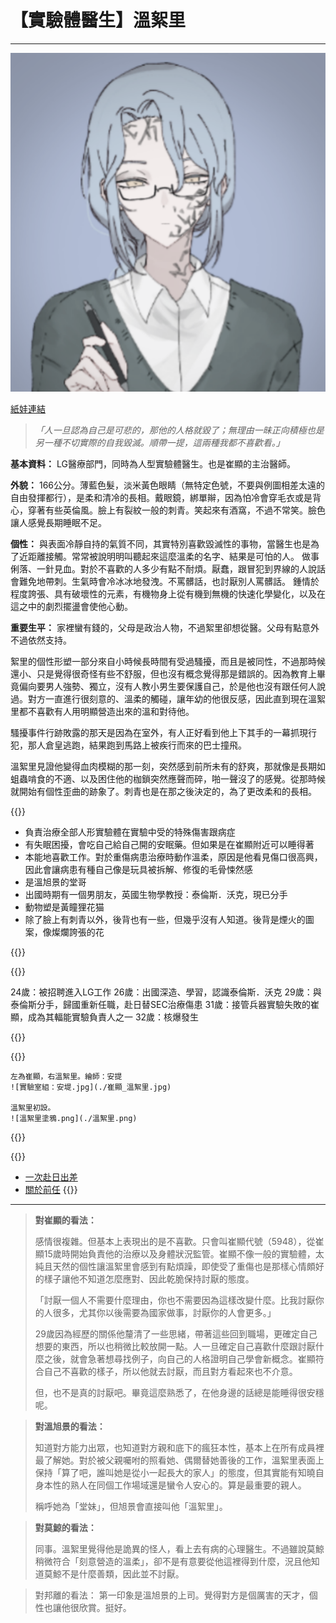 # 【實驗體醫生】溫絮里

---

![image.png](./溫絮里_紙娃.png)

[紙娃連結](https://www.neka.cc/composer/13224)

> *「人一旦認為自己是可悲的，那他的人格就毀了；無理由一昧正向積極也是另一種不切實際的自我毀滅。順帶一提，這兩種我都不喜歡看。」*
> 

**基本資料：** LG醫療部門，同時為人型實驗體醫生。也是崔顯的主治醫師。

**外貌：** 166公分。薄藍色髮，淡米黃色眼睛（無特定色號，不要與例圖相差太遠的自由發揮都行），是柔和清冷的長相。戴眼鏡，綁單辮，因為怕冷會穿毛衣或是背心，穿著有些英倫風。臉上有裂紋一般的刺青。笑起來有酒窩，不過不常笑。臉色讓人感覺長期睡眠不足。

**個性：** 與表面冷靜自持的氣質不同，其實特別喜歡毀滅性的事物，當醫生也是為了近距離接觸。常常被說明明叫聽起來這麼溫柔的名字、結果是可怕的人。
做事俐落、一針見血。對於不喜歡的人多少有點不耐煩。厭蠢，跟冒犯到界線的人說話會難免地帶刺。生氣時會冷冰冰地發洩。不罵髒話，也討厭別人罵髒話。
鍾情於程度誇張、具有破壞性的元素，有機物身上從有機到無機的快速化學變化，以及在這之中的劇烈擺盪會使他心動。

**重要生平：** 家裡蠻有錢的，父母是政治人物，不過絮里卻想從醫。父母有點意外不過依然支持。

絮里的個性形塑一部分來自小時候長時間有受過騷擾，而且是被同性，不過那時候還小、只是覺得很奇怪有些不舒服，但也沒有概念覺得那是錯誤的。因為教育上畢竟偏向要男人強勢、獨立，沒有人教小男生要保護自己，於是他也沒有跟任何人說過。對方一直進行很刻意的、溫柔的觸碰，讓年幼的他很反感，因此直到現在溫絮里都不喜歡有人用明顯營造出來的溫和對待他。

騷擾事件行跡敗露的那天是因為在室外，有人正好看到他上下其手的一幕抓現行犯，那人倉皇逃跑，結果跑到馬路上被疾行而來的巴士撞飛。

溫絮里見證他變得血肉模糊的那一刻，突然感到前所未有的舒爽，那就像是長期如蛆蟲啃食的不適、以及困住他的枷鎖突然應聲而碎，啪一聲沒了的感覺。從那時候就開始有個性歪曲的跡象了。刺青也是在那之後決定的，為了更改柔和的長相。


{{<fold title="補充設定" space="0">}}

- 負責治療全部人形實驗體在實驗中受的特殊傷害跟病症
- 有失眠困擾，會吃自己給自己開的安眠藥。但如果是在崔顯附近可以睡得著
- 本能地喜歡工作。對於重傷病患治療時動作溫柔，原因是他看見傷口很高興，因此會讓病患有種自己像是玩具被拆解、修復的毛骨悚然感
- 是溫旭景的堂哥
- 出國時期有一個男朋友，英國生物學教授：泰倫斯．沃克，現已分手
- 動物塑是黃瞳狸花猫
- 除了臉上有刺青以外，後背也有一些，但幾乎沒有人知道。後背是煙火的圖案，像燦爛誇張的花

{{</fold>}}

{{<fold title="生平簡述" space="0">}}

24歲：被招聘進入LG工作
26歲：出國深造、學習，認識泰倫斯．沃克
29歲：與泰倫斯分手，歸國重新任職，赴日替SEC治療傷患
31歲：接管兵器實驗失敗的崔顯，成為其輻能實驗負責人之一
32歲：核爆發生

{{</fold>}}

{{<fold title="其餘紙娃/塗鴉/委託圖" space="0">}}
    
    左為崔顯，右溫絮里。繪師：安提
    ![實驗室組：安堤.jpg](./崔顯_溫絮里.jpg)
    
    溫絮里初設。
    ![溫絮里塗鴉.png](./溫絮里.png)
{{</fold>}}
    
{{<fold title="其餘文章（個性參考）" space="0">}}
  - [一次赴日出差](https://docs.google.com/document/d/1tV9ayM6x_Dcc1hXQwgpB2L_yXfS4r2sOKw3RGHaD89M/edit?usp=sharing)
  - [關於前任](https://docs.google.com/document/d/1XqfOla222Lz_LhkHsIkiNEn8BEgyJNC4ma9IrhklExw/edit?usp=sharing)
{{</fold>}}

---

> **對崔顯的看法：**
> 
> 
> 感情很複雜。但基本上表現出的是不喜歡。只會叫崔顯代號（5948），從崔顯15歲時開始負責他的治療以及身體狀況監管。崔顯不像一般的實驗體，太純且天然的個性讓溫絮里會感到有點煩躁，即使受了重傷也是那樣心情頗好的樣子讓他不知道怎麼應對、因此乾脆保持討厭的態度。
> 
> 「討厭一個人不需要什麼理由，你也不需要因為這樣改變什麼。比我討厭你的人很多，尤其你以後需要為國家做事，討厭你的人會更多。」
> 
> 29歲因為經歷的關係他釐清了一些思緒，帶著這些回到職場，更確定自己想要的東西，所以也稍微比較放開一點。人一旦確定自己喜歡什麼跟討厭什麼之後，就會急著想尋找例子，向自己的人格證明自己學會新概念。崔顯符合自己不喜歡的樣子，所以他就去討厭，而且對方看起來也不介意。
> 
> 但，也不是真的討厭吧。畢竟這麼熟悉了，在他身邊的話總是能睡得很安穩呢。
> 

> **對溫旭景的看法：**
> 
> 
> 知道對方能力出眾，也知道對方親和底下的瘋狂本性，基本上在所有成員裡最了解她。對於被父親囑咐的照看她、偶爾替她善後的工作，溫絮里表面上保持「算了吧，誰叫她是從小一起長大的家人」的態度，但其實能有知曉自身本性的熟人在同個工作場域還是蠻令人安心的。算是最重要的親人。
> 
> 稱呼她為「堂妹」，但旭景會直接叫他「溫絮里」。
> 

> **對莫鯨的看法：**
> 
> 
> 同事。溫絮里覺得他是詭異的怪人，看上去有病的心理醫生。不過雖說莫鯨稍微符合「刻意營造的溫柔」，卻不是有意要從他這裡得到什麼，況且他知道莫鯨不是什麼善類，因此並不討厭。
> 

> 對邦離的看法：
第一印象是溫旭景的上司。覺得對方是個厲害的天才，個性也讓他很欣賞。挺好。
>